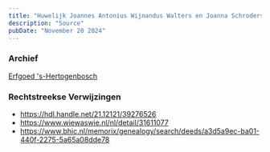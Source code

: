 ```yaml
---
title: "Huwelijk Joannes Antonius Wijnandus Walters en Joanna Schroders 24-12-1859"
description: "Source"
pubDate: "November 20 2024"
---
```


### Archief
[Erfgoed 's-Hertogenbosch](https://www.erfgoedshertogenbosch.nl/)

### Rechtstreekse Verwijzingen
- https://hdl.handle.net/21.12121/39276526
- https://www.wiewaswie.nl/nl/detail/31611077
- https://www.bhic.nl/memorix/genealogy/search/deeds/a3d5a9ec-ba01-440f-2275-5a65a08dde78